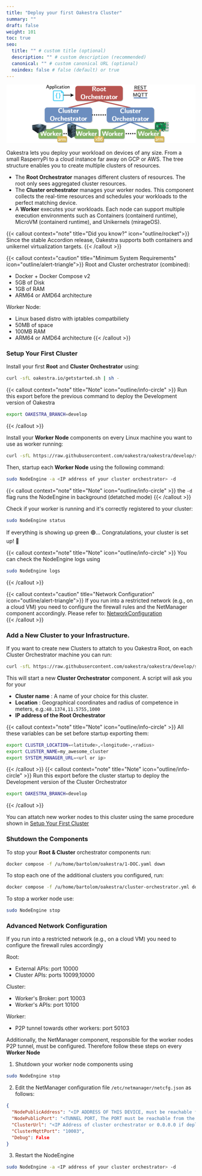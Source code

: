 ```yaml
---
title: "Deploy your first Oakestra Cluster"
summary: ""
draft: false
weight: 101
toc: true
seo:
  title: "" # custom title (optional)
  description: "" # custom description (recommended)
  canonical: "" # custom canonical URL (optional)
  noindex: false # false (default) or true
---
```


![High level architecture picture](arch.png)

Oakestra lets you deploy your workload on devices of any size. From a small RasperryPi to a cloud instance far away on GCP or AWS. The tree structure enables you to create multiple clusters of resources.

* The **Root Orchestrator** manages different clusters of resources. The root only sees aggregated cluster resources.
* The **Cluster orchestrator** manages your worker nodes. This component collects the real-time resources and schedules your workloads to the perfect matching device.
* A **Worker** executes your workloads. Each node can support multiple execution environments such as Containers (containerd runtime), MicroVM (containerd runtime), and Unikernels (mirageOS).

{{< callout context="note" title="Did you know?" icon="outline/rocket">}} Since the stable Accordion release, Oakestra supports both containers and unikernel virtualization targets. {{< /callout >}}


{{< callout context="caution" title="Minimum System Requirements" icon="outline/alert-triangle">}}
Root and Cluster orchestrator (combined):
- Docker + Docker Compose v2
- 5GB of Disk
- 1GB of RAM
- ARM64 or AMD64 architecture

Worker Node:
- Linux based distro with iptables compatbiliety 
- 50MB of space
- 100MB RAM
- ARM64 or AMD64 architecture
{{< /callout >}}


### Setup Your First Cluster

Install your first **Root** and **Cluster Orchestrator** using:

```bash
curl -sfL oakestra.io/getstarted.sh | sh - 
```

{{< callout context="note" title="Note" icon="outline/info-circle" >}}
Run this export before the previous command to deploy the Development version of Oakestra

```bash
export OAKESTRA_BRANCH=develop
```

{{< /callout >}}


Install your **Worker Node** components on every Linux machine you want to use as worker running:

```bash
curl -sfL https://raw.githubusercontent.com/oakestra/oakestra/develop/scripts/InstallOakestraWorker.sh | sh -  
```

Then, startup each **Worker Node** using the following command:

```bash
sudo NodeEngine -a <IP address of your cluster orchestrator> -d
```
{{< callout context="note" title="Note" icon="outline/info-circle" >}}
the `-d` flag runs the NodeEngine in background (detatched mode)
{{< /callout >}}

Check if your worker is running and it's correctly registered to your cluster:
```bash
sudo NodeEngine status
```

If everything is showing up green 🟢... Congratulations, your cluster is set up! 🎉

{{< callout context="note" title="Note" icon="outline/info-circle" >}}
You can check the NodeEngine logs using 

```bash
sudo NodeEngine logs
```
{{< /callout >}}


{{< callout context="caution" title="Network Configuration" icon="outline/alert-triangle">}}
If you run into a restricted network (e.g., on a cloud VM) you need to configure the firewall rules and the NetManager component accordingly. Please refer to: [NetworkConfiguration](#advanced-network-configuration)  
{{< /callout >}}

### Add a New Cluster to your Infrastructure.

If you want to create new Clusters to attatch to you Oakestra Root, on each Cluster Orchestrator machine you can run:

```bash
curl -sfL https://raw.githubusercontent.com/oakestra/oakestra/develop/scripts/StartOakestraCluster.sh | sh -
```

This will start a new **Cluster Orchestrator** component. 
A script will ask you for your 
 - **Cluster name** : A name of your choice for this cluster. 
 - **Location** : Geographical coordinates and radius of competence in meters, e.g.:`48.1374,11.5755,1000`
 - **IP address of the Root Orchestrator**


{{< callout context="note" title="Note" icon="outline/info-circle" >}}
All these variables can be set before startup exporting them:
```bash
export CLUSTER_LOCATION=<latitude>,<longitude>,<radius>
export CLUSTER_NAME=my_awesome_cluster
export SYSTEM_MANAGER_URL=<url or ip>
```
{{< /callout >}}
{{< callout context="note" title="Note" icon="outline/info-circle" >}}
Run this export before the cluster startup to deploy the Development version of the Cluster Orchestrator

```bash
export OAKESTRA_BRANCH=develop
```

{{< /callout >}}


You can attatch new worker nodes to this cluster using the same procedure shown in [Setup Your First Cluster](#setup-your-first-cluster)

### Shutdown the Components

To stop your **Root & Cluster** orchestrator components run:

```bash
docker compose -f /u/home/bartolom/oakestra/1-DOC.yaml down
```

To stop each one of the additional clusters you configured, run:

```bash
docker compose -f /u/home/bartolom/oakestra/cluster-orchestrator.yml down
```

To stop a worker node use:

```bash
sudo NodeEngine stop
```

### Advanced Network Configuration

If you run into a restricted network (e.g., on a cloud VM) you need to configure the firewall rules accordingly

Root: 
  - External APIs: port 10000
  - Cluster APIs: ports 10099,10000

Cluster: 
  - Worker's Broker: port 10003
  - Worker's APIs: port 10100

Worker: 
  - P2P tunnel towards other workers: port 50103 


Additionally, the NetManager component, responsible for the worker nodes P2P tunnel, must be configured. Therefore follow these steps on every **Worker Node**

1) Shutdown your worker node components using 
```bash
sudo NodeEngine stop
````

2) Edit the NetManager configuration file `/etc/netmanager/netcfg.json` as follows:

```json
{
  "NodePublicAddress": "<IP ADDRESS OF THIS DEVICE, must be reachable from the other workers>",
  "NodePublicPort": "<TUNNEL PORT, The PORT must be reachable from the other workers, use 50103 as default>",
  "ClusterUrl": "<IP Address of cluster orchestrator or 0.0.0.0 if deployed on the same machine>",
  "ClusterMqttPort": "10003",
  "Debug": False
}
```

3) Restart the NodeEngine
```bash
sudo NodeEngine -a <IP address of your cluster orchestrator> -d
````




